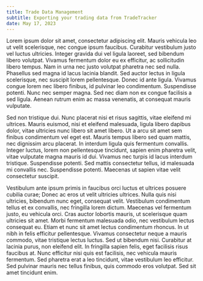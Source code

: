 ```yaml
---
title: Trade Data Management
subtitle: Exporting your trading data from TradeTracker
date: May 17, 2023
---
```


Lorem ipsum dolor sit amet, consectetur adipiscing elit. Mauris vehicula leo ut velit scelerisque, nec congue ipsum faucibus. Curabitur vestibulum justo vel luctus ultricies. Integer gravida dui vel ligula laoreet, sed bibendum libero volutpat. Vivamus fermentum dolor eu ex efficitur, ac sollicitudin libero tempus. Nam in urna nec justo volutpat pharetra nec sed nulla. Phasellus sed magna id lacus lacinia blandit. Sed auctor lectus in ligula scelerisque, nec suscipit lorem pellentesque. Donec id ante ligula. Vivamus congue lorem nec libero finibus, id pulvinar leo condimentum. Suspendisse potenti. Nunc nec semper magna. Sed nec diam non ex congue facilisis a sed ligula. Aenean rutrum enim ac massa venenatis, at consequat mauris vulputate.

Sed non tristique dui. Nunc placerat nisi et risus sagittis, vitae eleifend mi ultrices. Mauris euismod, nisi et eleifend malesuada, ligula libero dapibus dolor, vitae ultricies nunc libero sit amet libero. Ut a arcu sit amet sem finibus condimentum vel eget est. Mauris tempus libero sed quam mattis, nec dignissim arcu placerat. In interdum ligula quis fermentum convallis. Integer luctus, lorem non pellentesque tincidunt, sapien enim pharetra velit, vitae vulputate magna mauris id dui. Vivamus nec turpis id lacus interdum tristique. Suspendisse potenti. Sed mattis consectetur tellus, id malesuada mi convallis nec. Suspendisse potenti. Maecenas ut sapien vitae velit consectetur suscipit.

Vestibulum ante ipsum primis in faucibus orci luctus et ultrices posuere cubilia curae; Donec ac eros ut velit ultricies ultrices. Nulla quis nisi ultricies, bibendum nunc eget, consequat velit. Vestibulum condimentum tellus et ex convallis, nec fringilla lorem dictum. Maecenas vel fermentum justo, eu vehicula orci. Cras auctor lobortis mauris, ut scelerisque quam ultricies sit amet. Morbi fermentum malesuada odio, nec vestibulum lectus consequat eu. Etiam et nunc sit amet lectus condimentum rhoncus. In ut nibh in felis efficitur pellentesque. Vivamus consectetur neque a mauris commodo, vitae tristique lectus luctus. Sed ut bibendum nisi. Curabitur at lacinia purus, non eleifend elit. In fringilla sapien felis, eget facilisis risus faucibus at. Nunc efficitur nisi quis est facilisis, nec vehicula mauris fermentum. Sed pharetra erat a leo tincidunt, vitae vestibulum leo efficitur. Sed pulvinar mauris nec tellus finibus, quis commodo eros volutpat. Sed sit amet tincidunt enim.
